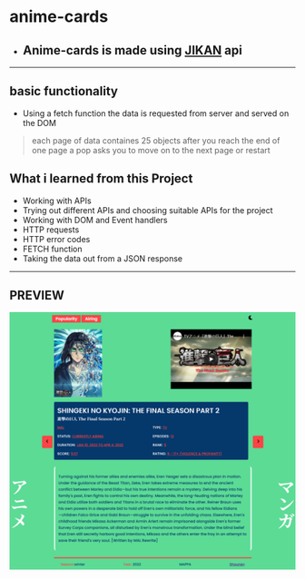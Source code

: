 # anime-cards

* ## Anime-cards is made using [JIKAN]("https://jikan.moe/") api
  
---
## basic functionality

* Using a fetch function the data is requested from server and served on the DOM
> each page of data containes 25 objects
> after you reach the end of one page a pop asks you to move on to the next page or restart

## What i learned from this Project

* Working with APIs
* Trying out different APIs and choosing suitable APIs for the project
* Working with DOM and Event handlers
* HTTP requests
* HTTP error codes
* FETCH function
* Taking the data out from a JSON response


---
## PREVIEW

![desktop](https://github.com/Alucard2169/anime-cards/blob/main/images/desktop.png?raw=true)
